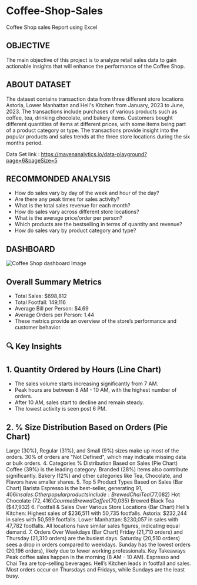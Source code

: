# Coffee-Shop-Sales

Coffee Shop sales Report using Excel

## OBJECTIVE
The main objective of this project is to analyze retail sales data to gain actionable insights that will enhance the performance of the Coffee Shop.

## ABOUT DATASET
The dataset contains transaction data from three different store locations Astoria, Lower Manhattan and Hell's Kitchen from January, 2023 to June, 2023. The transactions include purchases of various products such as coffee, tea, drinking chocolate, and bakery items. Customers bought different quantities of items at different prices, with some items being part of a product category or type. The transactions provide insight into the popular products and sales trends at the three store locations during the six months period.

Data Set link :  https://mavenanalytics.io/data-playground?page=6&pageSize=5

## RECOMMONDED ANALYSIS
* How do sales vary by day of the week and hour of the day?
* Are there any peak times for sales activity?
* What is the total sales revenue for each month?
* How do sales vary across different store locations?
* What is the average price/order per person?
* Which products are the bestselling in terms of quantity and revenue?
* How do sales vary by product category and type?

## DASHBOARD
![Coffee Shop dashboard Image](https://github.com/rupeshkr-in/Coffee-Shop-Sales_Dashboard/blob/main/coffee_shop_sales_dashboard.png)

## Overall Summary Metrics
- Total Sales: $698,812
- Total Footfall: 149,116
- Average Bill per Person: $4.69
- Average Orders per Person: 1.44
- These metrics provide an overview of the store’s performance and customer behavior.


## 🔍 Key Insights
## 1. Quantity Ordered by Hours (Line Chart)
* The sales volume starts increasing significantly from 7 AM.
* Peak hours are between 8 AM - 10 AM, with the highest number of orders.
* After 10 AM, sales start to decline and remain steady.
* The lowest activity is seen post 6 PM.
## 2. % Size Distribution Based on Orders (Pie Chart)
Large (30%), Regular (31%), and Small (9%) sizes make up most of the orders.
30% of orders are "Not Defined", which may indicate missing data or bulk orders.
4. Categories % Distribution Based on Sales (Pie Chart)
Coffee (39%) is the leading category.
Branded (28%) items also contribute significantly.
Bakery (12%) and other categories like Tea, Chocolate, and Flavors have smaller shares.
5. Top 5 Product Types Based on Sales (Bar Chart)
Barista Espresso is the best-seller, generating $91,406 in sales.
Other popular products include:
Brewed Chai Tea ($77,082)
Hot Chocolate ($72,416)
Gourmet Brewed Coffee ($70,035)
Brewed Black Tea ($47,932)
6. Footfall & Sales Over Various Store Locations (Bar Chart)
Hell’s Kitchen: Highest sales of $236,511 with 50,735 footfalls.
Astoria: $232,244 in sales with 50,599 footfalls.
Lower Manhattan: $230,057 in sales with 47,782 footfalls. All locations have similar sales figures, indicating equal demand.
7. Orders Over Weekdays (Bar Chart)
Friday (21,710 orders) and Thursday (21,310 orders) are the busiest days.
Saturday (20,510 orders) sees a drop in orders compared to weekdays.
Sunday has the lowest orders (20,196 orders), likely due to fewer working professionals.
Key Takeaways
Peak coffee sales happen in the morning (8 AM - 10 AM).
Espresso and Chai Tea are top-selling beverages.
Hell’s Kitchen leads in footfall and sales.
Most orders occur on Thursdays and Fridays, while Sundays are the least busy.

